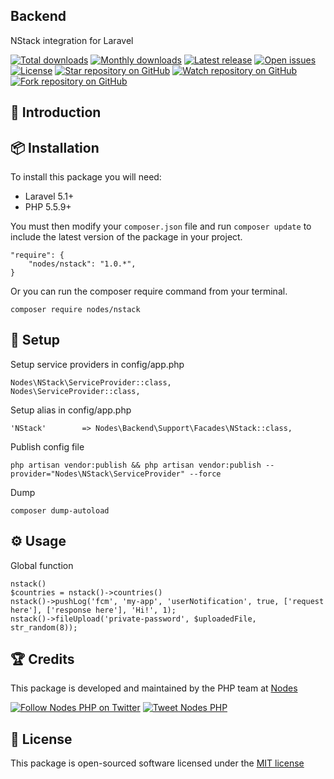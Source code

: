 ## Backend

NStack integration for Laravel

[![Total downloads](https://img.shields.io/packagist/dt/nodes/nstack.svg)](https://packagist.org/packages/nodes/nstack)
[![Monthly downloads](https://img.shields.io/packagist/dm/nodes/nstack.svg)](https://packagist.org/packages/nodes/nstack)
[![Latest release](https://img.shields.io/packagist/v/nodes/nstack.svg)](https://packagist.org/packages/nodes/nstack)
[![Open issues](https://img.shields.io/github/issues/nodes-php/nstack.svg)](https://github.com/nodes-php/nstack/issues)
[![License](https://img.shields.io/packagist/l/nodes/nstack.svg)](https://packagist.org/packages/nodes/nstack)
[![Star repository on GitHub](https://img.shields.io/github/stars/nodes-php/nstack.svg?style=social&label=Star)](https://github.com/nodes-php/nstack/stargazers)
[![Watch repository on GitHub](https://img.shields.io/github/watchers/nodes-php/nstack.svg?style=social&label=Watch)](https://github.com/nodes-php/nstack/watchers)
[![Fork repository on GitHub](https://img.shields.io/github/forks/nodes-php/nstack.svg?style=social&label=Fork)](https://github.com/nodes-php/nstack/network)
## 📝 Introduction


## 📦 Installation

To install this package you will need:

* Laravel 5.1+
* PHP 5.5.9+

You must then modify your `composer.json` file and run `composer update` to include the latest version of the package in your project.

```
"require": {
    "nodes/nstack": "1.0.*",
}
```

Or you can run the composer require command from your terminal.

```
composer require nodes/nstack
```
## 🔧 Setup

Setup service providers in config/app.php

```
Nodes\NStack\ServiceProvider::class,
Nodes\ServiceProvider::class,
```

Setup alias in config/app.php

```
'NStack'        => Nodes\Backend\Support\Facades\NStack::class,
```

Publish config file
```
php artisan vendor:publish && php artisan vendor:publish --provider="Nodes\NStack\ServiceProvider" --force
```

Dump 
```
composer dump-autoload
```

## ⚙ Usage

Global function
```
nstack()
$countries = nstack()->countries()
nstack()->pushLog('fcm', 'my-app', 'userNotification', true, ['request here'], ['response here'], 'Hi!', 1);
nstack()->fileUpload('private-password', $uploadedFile, str_random(8));
```

## 🏆 Credits

This package is developed and maintained by the PHP team at [Nodes](http://nodesagency.com)

[![Follow Nodes PHP on Twitter](https://img.shields.io/twitter/follow/nodesphp.svg?style=social)](https://twitter.com/nodesphp) [![Tweet Nodes PHP](https://img.shields.io/twitter/url/http/nodesphp.svg?style=social)](https://twitter.com/nodesphp)

## 📄 License

This package is open-sourced software licensed under the [MIT license](http://opensource.org/licenses/MIT)
